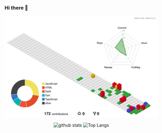 ### Hi there 👋

![](./profile-3d-contrib/profile-gitblock.svg)

<p align="center"> 
  <img alt="github stats" height="180px" src="https://github-readme-stats.vercel.app/api?username=shino-shino&theme=cobalt&show_icons=true&include_all_commits=false&hide_rank=true" />
  <img alt="Top Langs" height="180px" src="https://github-readme-stats.vercel.app/api/top-langs/?username=shino-shino&layout=compact&show_icons=true&theme=cobalt" />
</p>

<!-- [![shino-shino's GitHub stats](https://github-readme-stats.vercel.app/api?username=shino-shino)](https://github.com/shino-shino/github-readme-stats)
[![Top Langs](https://github-readme-stats.vercel.app/api/top-langs/?username=shino-shino&layout=compact)](https://github.com/shino-shino/github-readme-stats) -->

<!-- [![](https://raw.githubusercontent.com/shino-shino/shino-shino/main/profile-summary-card-output/swift/0-profile-details.svg)](https://github.com/vn7n24fzkq/github-profile-summary-cards)
[![](https://raw.githubusercontent.com/shino-shino/shino-shino/main/profile-summary-card-output/swift/1-repos-per-language.svg)](https://github.com/vn7n24fzkq/github-profile-summary-cards) [![](https://raw.githubusercontent.com/shino-shino/shino-shino/main/profile-summary-card-output/swift/2-most-commit-language.svg)](https://github.com/vn7n24fzkq/github-profile-summary-cards)
[![](https://raw.githubusercontent.com/shino-shino/shino-shino/main/profile-summary-card-output/swift/3-stats.svg)](https://github.com/vn7n24fzkq/github-profile-summary-cards) [![](https://raw.githubusercontent.com/shino-shino/shino-shino/main/profile-summary-card-output/swift/4-productive-time.svg)](https://github.com/vn7n24fzkq/github-profile-summary-cards) -->


<!--
**shino-shino/shino-shino** is a ✨ _special_ ✨ repository because its `README.md` (this file) appears on your GitHub profile.

Here are some ideas to get you started:

- 🔭 I’m currently working on ...
- 🌱 I’m currently learning ...
- 👯 I’m looking to collaborate on ...
- 🤔 I’m looking for help with ...
- 💬 Ask me about ...
- 📫 How to reach me: ...
- 😄 Pronouns: ...
- ⚡ Fun fact: ...
-->
